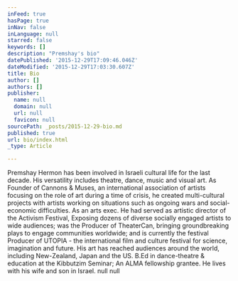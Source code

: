 ```yaml
---
inFeed: true
hasPage: true
inNav: false
inLanguage: null
starred: false
keywords: []
description: "Premshay's bio"
datePublished: '2015-12-29T17:09:46.046Z'
dateModified: '2015-12-29T17:03:30.607Z'
title: Bio
author: []
authors: []
publisher:
  name: null
  domain: null
  url: null
  favicon: null
sourcePath: _posts/2015-12-29-bio.md
published: true
url: bio/index.html
_type: Article

---
```

Premshay Hermon has been involved in Israeli cultural life for the last decade. His versatility includes theatre, dance, music and visual art.
As Founder of Cannons & Muses, an international association of artists focusing on the role of art during a time of crisis, he created multi-cultural projects with artists working on situations such as ongoing wars and social-economic difficulties.
As an arts exec. He had served as artistic director of the Activism Festival, Exposing dozens of diverse socially engaged artists to wide audiences; was the Producer of TheaterCan, bringing groundbreaking plays to engage communities worldwide; and is currently the festival Producer of UTOPIA - the international film and culture festival for science, imagination and future.
His art has reached audiences around the world, including New-Zealand, Japan and the US. 
B.Ed in dance-theatre & education at the Kibbutzim Seminar; An ALMA fellowship grantee. 
He lives with his wife and son in Israel.
null
null